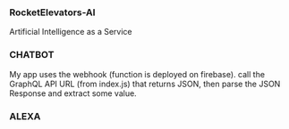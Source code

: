 ### RocketElevators-AI
Artificial Intelligence as a Service

### CHATBOT

My app uses the webhook (function is deployed on firebase). call the GraphQL API URL (from index.js) that returns JSON, then parse the JSON Response and extract some value.


### ALEXA